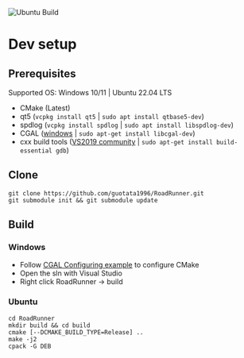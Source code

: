 ![Ubuntu Build](https://github.com/guotata1996/RoadRunner/actions/workflows/cmake-Ubuntu-2404.yml/badge.svg)

# Dev setup

## Prerequisites
Supported OS: Windows 10/11 | Ubuntu 22.04 LTS
- CMake (Latest)
- qt5 (`vcpkg install qt5` | `sudo apt install qtbase5-dev`)
- spdlog (`vcpkg install spdlog` | `sudo apt install libspdlog-dev`)
- CGAL ([windows](https://doc.cgal.org/5.6.1/Manual/windows.html) | `sudo apt-get install libcgal-dev`)
- cxx build tools ([VS2019 community](https://www.techspot.com/downloads/7241-visual-studio-2019.html) | `sudo apt-get install build-essential gdb`)

## Clone
```
git clone https://github.com/guotata1996/RoadRunner.git
git submodule init && git submodule update
```

## Build
### Windows
- Follow [CGAL Configuring example](https://doc.cgal.org/5.6.1/Manual/windows.html) to configure CMake
- Open the sln with Visual Studio
- Right click RoadRunner -> build

### Ubuntu
```
cd RoadRunner
mkdir build && cd build
cmake [--DCMAKE_BUILD_TYPE=Release] ..
make -j2
cpack -G DEB
```
